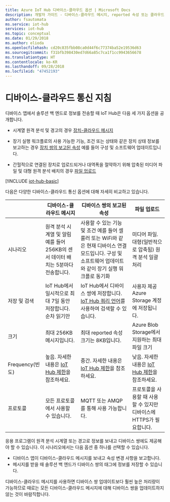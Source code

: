 ```yaml
---
title: Azure IoT Hub 디바이스-클라우드 옵션 | Microsoft Docs
description: 개발자 가이드 - 디바이스-클라우드 메시지, reported 속성 또는 클라우드-디바이스 통신을 위한 파일 업로드를 사용하는 경우에 대한 지침입니다.
author: fsautomata
ms.service: iot-hub
services: iot-hub
ms.topic: conceptual
ms.date: 01/29/2018
ms.author: elioda
ms.openlocfilehash: cd20c835fbb08ca0d44f6c77374ba52e19536d63
ms.sourcegitcommit: f31bfb398430ed7d66a85c7ca1f1cc9943656678
ms.translationtype: HT
ms.contentlocale: ko-KR
ms.lasthandoff: 09/28/2018
ms.locfileid: "47452193"
---
```

# <a name="device-to-cloud-communications-guidance"></a>디바이스-클라우드 통신 지침

디바이스 앱에서 솔루션 백 엔드로 정보를 전송할 때 IoT Hub은 다음 세 가지 옵션을 공개합니다.

* 시계열 원격 분석 및 경고의 경우 [장치-클라우드 메시지](iot-hub-devguide-messages-d2c.md)

* 장기 실행 워크플로의 사용 가능한 기능, 조건 또는 상태와 같은 장치 상태 정보를 보고하는 경우 [장치 쌍의 보고된 속성](iot-hub-devguide-device-twins.md) 예를 들어 구성 및 소프트웨어 업데이트입니다.

* 간헐적으로 연결된 장치로 업로드되거나 대역폭을 절약하기 위해 압축된 미디어 파일 및 대형 원격 분석 배치의 경우 [파일 업로드](iot-hub-devguide-file-upload.md)

[!INCLUDE [iot-hub-basic](../../includes/iot-hub-basic-partial.md)]

다음은 다양한 디바이스-클라우드 통신 옵션에 대해 자세히 비교하고 있습니다.

|  | 디바이스-클라우드 메시지 | 디바이스 쌍의 보고된 속성 | 파일 업로드 |
| ---- | ------- | ---------- | ---- |
| 시나리오 | 원격 분석 시계열 및 알림 예를 들어 256KB의 센서 데이터 배치는 5분마다 전송합니다. | 사용할 수 있는 기능 및 조건 예를 들어 셀룰러 또는 WiFi와 같은 현재 디바이스 연결 모드입니다. 구성 및 소프트웨어 업데이트와 같이 장기 실행 워크플로 동기화 | 미디어 파일. 대형(일반적으로 압축됨) 원격 분석 일괄 처리 |
| 저장 및 검색 | IoT Hub에서 일시적으로 최대 7일 동안 저장합니다. 순차 읽기만 | IoT Hub에서 디바이스 쌍에 저장합니다. [IoT Hub 쿼리 언어](iot-hub-devguide-query-language.md)를 사용하여 검색할 수 있습니다. | 사용자 제공 Azure Storage 계정에 저장됩니다. |
| 크기 | 최대 256KB 메시지입니다. | 최대 reported 속성 크기는 8KB입니다. | Azure Blob Storage에서 지원하는 최대 파일 크기 |
| Frequency(빈도) | 높음. 자세한 내용은 [IoT Hub 제한](iot-hub-devguide-quotas-throttling.md)을 참조하세요. | 중간. 자세한 내용은 [IoT Hub 제한](iot-hub-devguide-quotas-throttling.md)을 참조하세요. | 낮음. 자세한 내용은 [IoT Hub 제한](iot-hub-devguide-quotas-throttling.md)을 참조하세요. |
| 프로토콜 | 모든 프로토콜에서 사용할 수 있습니다. | MQTT 또는 AMQP를 통해 사용 가능합니다. | 프로토콜을 사용할 때 사용할 수 있지만 디바이스에 HTTPS가 필요합니다. |

응용 프로그램이 원격 분석 시계열 또는 경고로 정보를 보내고 디바이스 쌍에도 제공해야 할 수 있습니다. 이 시나리오에서는 다음 옵션 중 하나를 선택할 수 있습니다.

* 디바이스 앱이 디바이스-클라우드 메시지를 보내고 속성 변경 사항을 보고합니다.
* 메시지를 받을 때 솔루션 백 엔드가 디바이스 쌍의 태그에 정보를 저장할 수 있습니다.

디바이스-클라우드 메시지를 사용하면 디바이스 쌍 업데이트보다 훨씬 높은 처리량이 가능하므로 때로는 모든 디바이스-클라우드 메시지에 대해 디바이스 쌍을 업데이트하지 않는 것이 바람직합니다.